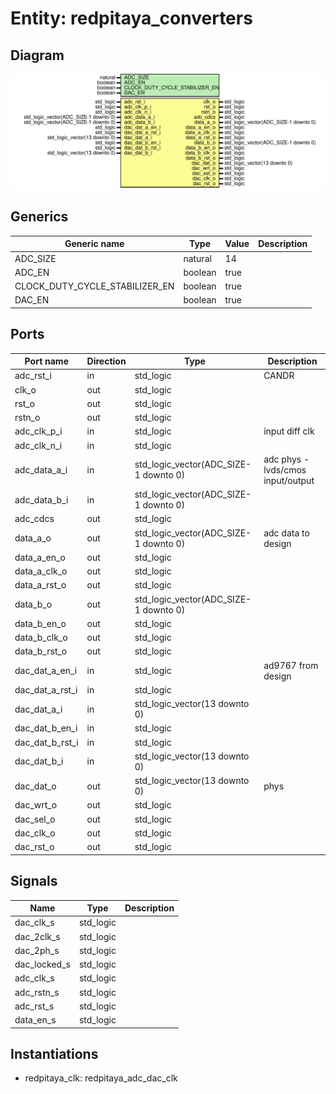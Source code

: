 # Entity: redpitaya_converters

## Diagram

![Diagram](redpitaya_converters.svg "Diagram")
## Generics

| Generic name                   | Type    | Value | Description |
| ------------------------------ | ------- | ----- | ----------- |
| ADC_SIZE                       | natural | 14    |             |
| ADC_EN                         | boolean | true  |             |
| CLOCK_DUTY_CYCLE_STABILIZER_EN | boolean | true  |             |
| DAC_EN                         | boolean | true  |             |
## Ports

| Port name       | Direction | Type                                  | Description                         |
| --------------- | --------- | ------------------------------------- | ----------------------------------- |
| adc_rst_i       | in        | std_logic                             | CANDR                               |
| clk_o           | out       | std_logic                             |                                     |
| rst_o           | out       | std_logic                             |                                     |
| rstn_o          | out       | std_logic                             |                                     |
| adc_clk_p_i     | in        | std_logic                             | input diff clk                      |
| adc_clk_n_i     | in        | std_logic                             |                                     |
| adc_data_a_i    | in        | std_logic_vector(ADC_SIZE-1 downto 0) | adc  phys - lvds/cmos input/output  |
| adc_data_b_i    | in        | std_logic_vector(ADC_SIZE-1 downto 0) |                                     |
| adc_cdcs        | out       | std_logic                             |                                     |
| data_a_o        | out       | std_logic_vector(ADC_SIZE-1 downto 0) |   adc data to design                |
| data_a_en_o     | out       | std_logic                             |                                     |
| data_a_clk_o    | out       | std_logic                             |                                     |
| data_a_rst_o    | out       | std_logic                             |                                     |
| data_b_o        | out       | std_logic_vector(ADC_SIZE-1 downto 0) |                                     |
| data_b_en_o     | out       | std_logic                             |                                     |
| data_b_clk_o    | out       | std_logic                             |                                     |
| data_b_rst_o    | out       | std_logic                             |                                     |
| dac_dat_a_en_i  | in        | std_logic                             | ad9767 from design                  |
| dac_dat_a_rst_i | in        | std_logic                             |                                     |
| dac_dat_a_i     | in        | std_logic_vector(13 downto 0)         |                                     |
| dac_dat_b_en_i  | in        | std_logic                             |                                     |
| dac_dat_b_rst_i | in        | std_logic                             |                                     |
| dac_dat_b_i     | in        | std_logic_vector(13 downto 0)         |                                     |
| dac_dat_o       | out       | std_logic_vector(13 downto 0)         |  phys                               |
| dac_wrt_o       | out       | std_logic                             |                                     |
| dac_sel_o       | out       | std_logic                             |                                     |
| dac_clk_o       | out       | std_logic                             |                                     |
| dac_rst_o       | out       | std_logic                             |                                     |
## Signals

| Name          | Type      | Description |
| ------------- | --------- | ----------- |
| dac_clk_s     | std_logic |             |
|  dac_2clk_s   | std_logic |             |
| dac_2ph_s     | std_logic |             |
|  dac_locked_s | std_logic |             |
| adc_clk_s     | std_logic |             |
| adc_rstn_s    | std_logic |             |
| adc_rst_s     | std_logic |             |
| data_en_s     | std_logic |             |
## Instantiations

- redpitaya_clk: redpitaya_adc_dac_clk
